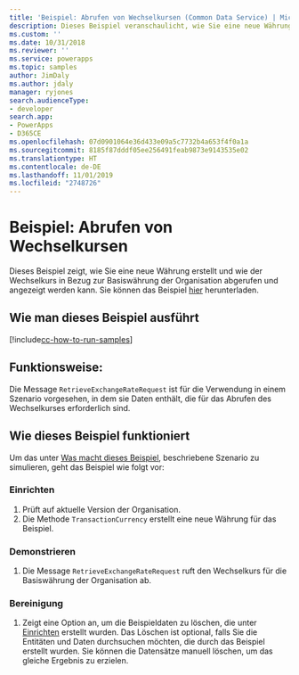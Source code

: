 ```yaml
---
title: 'Beispiel: Abrufen von Wechselkursen (Common Data Service) | Microsoft-Dokumentation'
description: Dieses Beispiel veranschaulicht, wie Sie eine neue Währung erstellen und den Wechselkurs abrufen und anzeigen.
ms.custom: ''
ms.date: 10/31/2018
ms.reviewer: ''
ms.service: powerapps
ms.topic: samples
author: JimDaly
ms.author: jdaly
manager: ryjones
search.audienceType:
- developer
search.app:
- PowerApps
- D365CE
ms.openlocfilehash: 07d0901064e36d433e09a5c7732b4a653f4f0a1a
ms.sourcegitcommit: 8185f87dddf05ee256491feab9873e9143535e02
ms.translationtype: HT
ms.contentlocale: de-DE
ms.lasthandoff: 11/01/2019
ms.locfileid: "2748726"
---
```

# <a name="sample-retrieve-currency-exchange-rate"></a>Beispiel: Abrufen von Wechselkursen

<!-- https://docs.microsoft.com/dynamics365/customer-engagement/developer/sample-retrieve-currency-exchange-rate -->

Dieses Beispiel zeigt, wie Sie eine neue Währung erstellt und wie der Wechselkurs in Bezug zur Basiswährung der Organisation abgerufen und angezeigt werden kann. Sie können das Beispiel [hier](https://github.com/Microsoft/PowerApps-Samples/tree/master/cds/orgsvc/C%23/RetrieveCurrencyExchangeRate) herunterladen.

## <a name="how-to-run-this-sample"></a>Wie man dieses Beispiel ausführt

[!include[cc-how-to-run-samples](../../includes/cc-how-to-run-samples.md)]

## <a name="what-this-sample-does"></a>Funktionsweise:

Die Message `RetrieveExchangeRateRequest` ist für die Verwendung in einem Szenario vorgesehen, in dem sie Daten enthält, die für das Abrufen des Wechselkurses erforderlich sind.

## <a name="how-this-sample-works"></a>Wie dieses Beispiel funktioniert

Um das unter [Was macht dieses Beispiel](#what-this-sample-does), beschriebene Szenario zu simulieren, geht das Beispiel wie folgt vor:

### <a name="setup"></a>Einrichten

1. Prüft auf aktuelle Version der Organisation. 
2. Die Methode `TransactionCurrency` erstellt eine neue Währung für das Beispiel.

### <a name="demonstrate"></a>Demonstrieren

1. Die Message `RetrieveExchangeRateRequest` ruft den Wechselkurs für die Basiswährung der Organisation ab.

### <a name="clean-up"></a>Bereinigung

1. Zeigt eine Option an, um die Beispieldaten zu löschen, die unter [Einrichten](#setup) erstellt wurden.
    Das Löschen ist optional, falls Sie die Entitäten und Daten durchsuchen möchten, die durch das Beispiel erstellt wurden. Sie können die Datensätze manuell löschen, um das gleiche Ergebnis zu erzielen.
